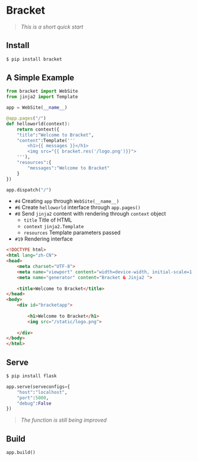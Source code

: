 # Bracket

> *This is a short quick start*

## Install

``` bash
$ pip install bracket
```

## A Simple Example

``` python
from bracket import WebSite
from jinja2 import Template

app = WebSite(__name__)

@app.pages("/")
def helloworld(context):
    return context({
    "title":"Welcome to Bracket",
    "content":Template('''
        <h1>{{ messages }}</h1>
        <img src="{{ bracket.res('/logo.png')}}">
    '''),
    "resources":{
        "messages":"Welcome to Bracket"
    }
})

app.dispatch("/")
```

* `#4` Creating `app` through `WebSite(__name__)`
* `#6` Create `helloworld` interface through `app.pages()`
* `#8` Send `jinja2` content with rendering through `context` object
    * `title` Title of HTML
    * `context` `jinja2.Template`
    * `resources` Template parameters passed
* `#19` Rendering interface

``` html
<!DOCTYPE html>
<html lang="zh-CN">
<head>
    <meta charset="UTF-8">
    <meta name="viewport" content="width=device-width, initial-scale=1.0">
    <meta name="generator" content="Bracket & Jinja2 ">
    
    <title>Welcome to Bracket</title>
</head>
<body>
    <div id="bracketapp">
    
        <h1>Welcome to Bracket</h1>
        <img src="/static/logo.png">
        
    </div>
</body>
</html>
```

## Serve

``` bash
$ pip install flask
```

``` python
app.serve(serveconfigs={
    "host":"localhost",
    "port":5000,
    "debug":False
})
```

> *The function is still being improved*

## Build

``` python
app.build()
```
